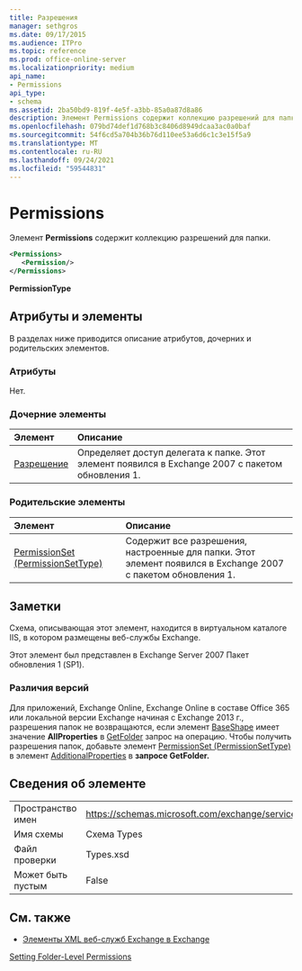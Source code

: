 ```yaml
---
title: Разрешения
manager: sethgros
ms.date: 09/17/2015
ms.audience: ITPro
ms.topic: reference
ms.prod: office-online-server
ms.localizationpriority: medium
api_name:
- Permissions
api_type:
- schema
ms.assetid: 2ba50bd9-819f-4e5f-a3bb-85a0a87d8a86
description: Элемент Permissions содержит коллекцию разрешений для папки.
ms.openlocfilehash: 079bd74def1d768b3c8406d8949dcaa3ac0a0baf
ms.sourcegitcommit: 54f6cd5a704b36b76d110ee53a6d6c1c3e15f5a9
ms.translationtype: MT
ms.contentlocale: ru-RU
ms.lasthandoff: 09/24/2021
ms.locfileid: "59544831"
---
```

# <a name="permissions"></a>Permissions

Элемент **Permissions** содержит коллекцию разрешений для папки. 
  
```XML
<Permissions>
   <Permission/>
</Permissions>
```

 **PermissionType**
## <a name="attributes-and-elements"></a>Атрибуты и элементы

В разделах ниже приводится описание атрибутов, дочерних и родительских элементов.
  
### <a name="attributes"></a>Атрибуты

Нет.
  
### <a name="child-elements"></a>Дочерние элементы

|**Элемент**|**Описание**|
|:-----|:-----|
|[Разрешение](permission.md) <br/> |Определяет доступ делегата к папке. Этот элемент появился в Exchange 2007 с пакетом обновления 1.  <br/> |
   
### <a name="parent-elements"></a>Родительские элементы

|**Элемент**|**Описание**|
|:-----|:-----|
|[PermissionSet (PermissionSetType)](permissionset-permissionsettype.md) <br/> |Содержит все разрешения, настроенные для папки. Этот элемент появился в Exchange 2007 с пакетом обновления 1.  <br/> |
   
## <a name="remarks"></a>Заметки

Схема, описывающая этот элемент, находится в виртуальном каталоге IIS, в котором размещены веб-службы Exchange.
  
Этот элемент был представлен в Exchange Server 2007 Пакет обновления 1 (SP1).
  
### <a name="version-differences"></a>Различия версий

Для приложений, Exchange Online, Exchange Online в составе Office 365 или локальной версии Exchange начиная с Exchange 2013 г., разрешения папок не возвращаются, если элемент [BaseShape](baseshape.md) имеет значение **AllProperties** в [GetFolder](getfolder-operation.md) запрос на операцию. Чтобы получить разрешения папок, добавьте элемент [PermissionSet (PermissionSetType)](permissionset-permissionsettype.md) в элемент [AdditionalProperties](additionalproperties.md) в **запросе GetFolder.** 
  
## <a name="element-information"></a>Сведения об элементе

|||
|:-----|:-----|
|Пространство имен  <br/> |https://schemas.microsoft.com/exchange/services/2006/types  <br/> |
|Имя схемы  <br/> |Схема Types  <br/> |
|Файл проверки  <br/> |Types.xsd  <br/> |
|Может быть пустым  <br/> |False  <br/> |
   
## <a name="see-also"></a>См. также



- [Элементы XML веб-служб Exchange в Exchange](ews-xml-elements-in-exchange.md)


[Setting Folder-Level Permissions](https://msdn.microsoft.com/library/c7530e86-5112-401c-b10a-9c054ae59f07%28Office.15%29.aspx)

